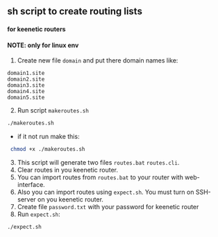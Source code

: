 
## sh script to create routing lists
#### for keenetic routers

#### NOTE: only for linux env

1. Create new file `domain` and put there domain names like:
``` 
domain1.site
domain2.site
domain3.site
domain4.site
domain5.site
```
2. Run script `makeroutes.sh`
```sh
./makeroutes.sh
```
 - if it not run make this:
```sh 
 chmod +x ./makeroutes.sh
```
3. This script will generate two files `routes.bat` `routes.cli`.
4. Clear routes in you keenetic router.
5. You can import routes from `routes.bat` to your router with web-interface.
6. Also you can import routes using `expect.sh`. You must turn on SSH-server on you keenetic router.
7. Create file `password.txt` with your password for keenetic router
8. Run `expect.sh`:
```
./expect.sh
```